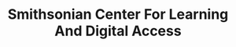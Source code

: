 ---
# This topic lives at
# https://digital.gov/topics/smithsonian-center-for-learning-and-digital-access

slug: "smithsonian-center-for-learning-and-digital-access"

# Topic Title
title: "Smithsonian Center For Learning And Digital Access"

# description — keep it short and clear
summary: ""


# Weight
weight: 1

# For more information on managing topics,
# see https://github.com/GSA/digitalgov.gov/wiki
---